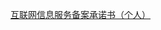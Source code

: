 [互联网信息服务备案承诺书（个人）](https://beianwendang.s3.cn-north-1.jdcloud-oss.com/yonghuxieyi/%E4%BA%92%E8%81%94%E7%BD%91%E4%BF%A1%E6%81%AF%E6%9C%8D%E5%8A%A1%E5%A4%87%E6%A1%88%E6%89%BF%E8%AF%BA%E4%B9%A6%EF%BC%88%E4%B8%AA%E4%BA%BA%EF%BC%89.doc)

